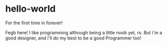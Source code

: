 # hello-world
For the first time in forever!

Fegb here! I like programming although being a little noob yet, rs. But i'm a good designer, and i'll do my best to be a good Programmer too!

